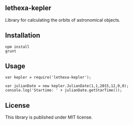 lethexa-kepler
---------------

Library for calculating the orbits of astronomical objects.

Installation
------------

	npm install
	grunt

Usage
-----

	var kepler = require('lethexa-kepler');

	var julianDate = new kepler.JulianDate(1,1,2015,12,0,0);
	console.log('Startime: ' + julianDate.getStarTime());


License
-------

This library is published under MIT license.

